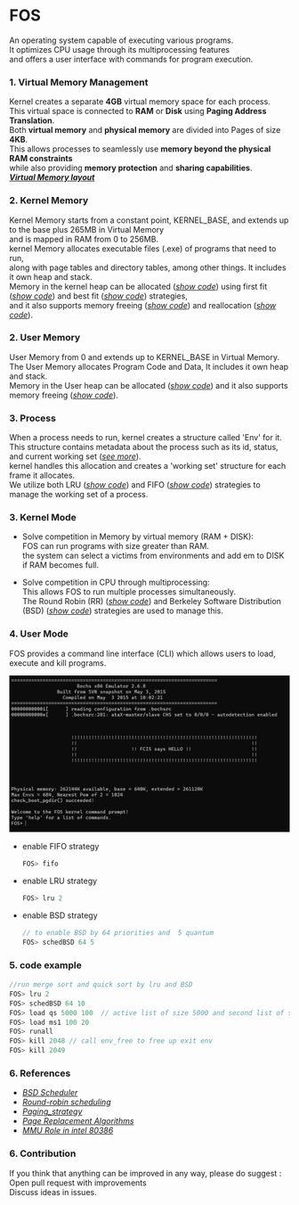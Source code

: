 
# FOS
An operating system capable of executing various programs.  
It optimizes CPU usage through its multiprocessing features   
and offers a user interface with commands for program execution.

### 1. Virtual Memory Management
Kernel creates a separate **4GB** virtual memory space for each process.   
This virtual space is connected to **RAM** or **Disk**
using **Paging Address Translation**.  
Both **virtual memory** and **physical memory** are divided into Pages of size **4KB**.  
This allows processes to seamlessly use **memory beyond the physical RAM constraints**  
while also providing **memory protection** and **sharing capabilities**.  
[_**Virtual Memory layout**_](https://github.com/Shehapp/FOS_OS/blob/main/inc/memlayout.h#L27)

### 2. Kernel Memory
Kernel Memory starts from a constant point, KERNEL_BASE, and extends up to the base plus 265MB in Virtual Memory  
and is mapped in RAM from 0 to 256MB.  
kernel Memory allocates executable files (.exe) of programs that need to run,  
along with page tables and directory tables, among other things. It includes it own heap and stack.  
Memory in the kernel heap can be allocated ([_show code_](https://github.com/Shehapp/FOS_OS/blob/main/kern/mem/kheap.c#L192)) using first fit ([_show code_](https://github.com/Shehapp/FOS_OS/blob/main/lib/dynamic_allocator.c#L139)) and best fit ([_show code_](https://github.com/Shehapp/FOS_OS/blob/main/lib/dynamic_allocator.c#L246)) strategies,  
and it also supports memory freeing ([_show code_](https://github.com/Shehapp/FOS_OS/blob/main/kern/mem/kheap.c#L261)) and reallocation ([_show code_](https://github.com/Shehapp/FOS_OS/blob/main/kern/mem/kheap.c#L508)).


### 2. User Memory
User Memory from 0 and extends up to KERNEL_BASE in Virtual Memory.  
The User Memory allocates Program Code and Data,
It includes it own heap and stack.  
Memory in the User heap can be allocated ([_show code_](https://github.com/Shehapp/FOS_OS/blob/main/lib/uheap.c#L55)) and it also supports memory freeing ([_show code_](https://github.com/Shehapp/FOS_OS/blob/main/lib/uheap.c#L134)).


### 3. Process
When a process needs to run, kernel creates a structure called 'Env' for it.  
This structure contains metadata about the process such as its id, status, and current working set ([_see more_](https://github.com/Shehapp/FOS_OS/blob/main/inc/environment_definitions.h#L91)).  
kernel handles this allocation and creates a 'working set' structure for each frame it allocates.  
We utilize both LRU ([_show code_](https://github.com/Shehapp/FOS_OS/blob/main/kern/trap/fault_handler.c#L346)) and FIFO ([_show code_](https://github.com/Shehapp/FOS_OS/blob/main/kern/trap/fault_handler.c#L272)) strategies to manage the working set of a process.


### 3. Kernel Mode
* Solve competition in Memory by virtual memory (RAM + DISK):  
  FOS can run programs with size greater than RAM.  
  the system can select a victims from environments and add em to DISK if RAM becomes full.


* Solve competition in CPU through multiprocessing:  
  This allows FOS to run multiple processes simultaneously.  
  The Round Robin (RR) ([_show code_](https://github.com/Shehapp/FOS_OS/blob/main/kern/cpu/sched.c#L49)) and Berkeley Software Distribution (BSD) ([_show code_](https://github.com/Shehapp/FOS_OS/blob/main/kern/cpu/sched.c#L308)) strategies are used to manage this.

### 4. User Mode


FOS provides a command line interface (CLI) which allows users to load, execute and kill programs.


![My Image](img/userCommand.png)





* enable FIFO strategy
  ```c
  FOS> fifo
  ```


* enable LRU strategy
  ```c
  FOS> lru 2
  ```

* enable BSD strategy
  ```c
  // to enable BSD by 64 priorities and  5 quantum
  FOS> schedBSD 64 5
  ```



### 5. code example
  ```c
  //run merge sort and quick sort by lru and BSD
  FOS> lru 2
  FOS> schedBSD 64 10
  FOS> load qs 5000 100  // active list of size 5000 and second list of size 100
  FOS> load ms1 100 20 
  FOS> runall
  FOS> kill 2048 // call env_free to free up exit env
  FOS> kill 2049
  ```


### 6. References
* [ _BSD Scheduler_ ](https://www.scs.stanford.edu/23wi-cs212/pintos/pintos_7.html)
* [ _Round-robin scheduling_ ](https://en.wikipedia.org/wiki/Round-robin_scheduling)
* [ _Paging_strategy_ ](https://byjus.com/gate/paging-in-operating-system-notes/#:~:text=Paging%20in%20OS-,What%20is%20Paging%20in%20the%20OS%3F,also%20be%20separated%20into%20frames.)
* [ _Page Replacement Algorithms_](https://www.geeksforgeeks.org/page-replacement-algorithms-in-operating-systems/)
* [ _MMU Role in intel 80386_](https://pdos.csail.mit.edu/6.828/2004/readings/i386/c05.htm)


### 6. Contribution
If you think that anything can be improved in any way, please do suggest :  
Open pull request with improvements  
Discuss ideas in issues.



